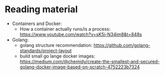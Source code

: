 # Reading material

* Containers and Docker:
  * How a container actually runs/is a process: https://www.youtube.com/watch?v=sK5i-N34im8&t=848s
* Golang:
  * golang structure recommendation: https://github.com/golang-standards/project-layout
  * build small go lange docker images: https://medium.com/@chemidy/create-the-smallest-and-secured-golang-docker-image-based-on-scratch-4752223b7324
